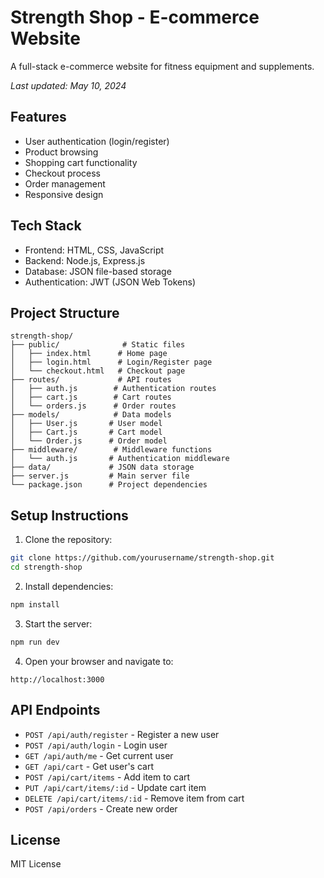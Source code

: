 # Strength Shop - E-commerce Website

A full-stack e-commerce website for fitness equipment and supplements.

_Last updated: May 10, 2024_

## Features

- User authentication (login/register)
- Product browsing
- Shopping cart functionality
- Checkout process
- Order management
- Responsive design

## Tech Stack

- Frontend: HTML, CSS, JavaScript
- Backend: Node.js, Express.js
- Database: JSON file-based storage
- Authentication: JWT (JSON Web Tokens)

## Project Structure

```
strength-shop/
├── public/              # Static files
│   ├── index.html      # Home page
│   ├── login.html      # Login/Register page
│   └── checkout.html   # Checkout page
├── routes/             # API routes
│   ├── auth.js        # Authentication routes
│   ├── cart.js        # Cart routes
│   └── orders.js      # Order routes
├── models/            # Data models
│   ├── User.js       # User model
│   ├── Cart.js       # Cart model
│   └── Order.js      # Order model
├── middleware/        # Middleware functions
│   └── auth.js       # Authentication middleware
├── data/             # JSON data storage
├── server.js         # Main server file
└── package.json      # Project dependencies
```

## Setup Instructions

1. Clone the repository:
```bash
git clone https://github.com/yourusername/strength-shop.git
cd strength-shop
```

2. Install dependencies:
```bash
npm install
```

3. Start the server:
```bash
npm run dev
```

4. Open your browser and navigate to:
```
http://localhost:3000
```

## API Endpoints

- `POST /api/auth/register` - Register a new user
- `POST /api/auth/login` - Login user
- `GET /api/auth/me` - Get current user
- `GET /api/cart` - Get user's cart
- `POST /api/cart/items` - Add item to cart
- `PUT /api/cart/items/:id` - Update cart item
- `DELETE /api/cart/items/:id` - Remove item from cart
- `POST /api/orders` - Create new order

## License

MIT License 